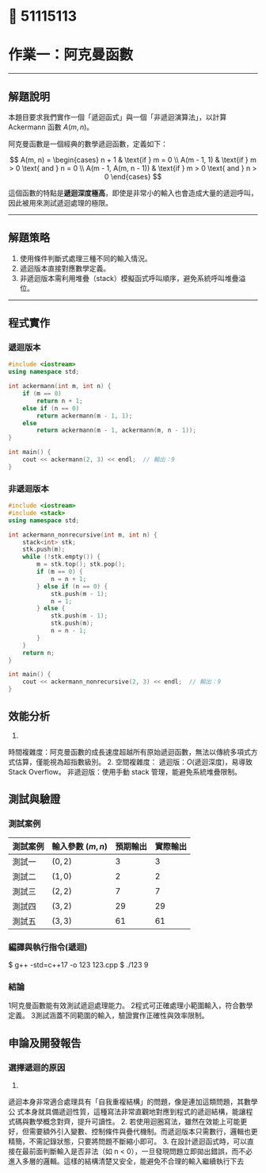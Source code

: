 # 📘 51115113

# 作業一：阿克曼函數

---

## 解題說明

本題目要求我們實作一個「遞迴函式」與一個「非遞迴演算法」，以計算 Ackermann 函數 $A(m, n)$。

阿克曼函數是一個經典的數學遞迴函數，定義如下：

$$
A(m, n) =
\begin{cases}
n + 1 & \text{if } m = 0 \\
A(m - 1, 1) & \text{if } m > 0 \text{ and } n = 0 \\
A(m - 1, A(m, n - 1)) & \text{if } m > 0 \text{ and } n > 0
\end{cases}
$$

這個函數的特點是**遞迴深度極高**，即使是非常小的輸入也會造成大量的遞迴呼叫，因此被用來測試遞迴處理的極限。

---

## 解題策略

1. 使用條件判斷式處理三種不同的輸入情況。
2. 遞迴版本直接對應數學定義。
3. 非遞迴版本需利用堆疊（stack）模擬函式呼叫順序，避免系統呼叫堆疊溢位。

---

## 程式實作

### 遞迴版本

```cpp
#include <iostream>
using namespace std;

int ackermann(int m, int n) {
    if (m == 0)
        return n + 1;
    else if (n == 0)
        return ackermann(m - 1, 1);
    else
        return ackermann(m - 1, ackermann(m, n - 1));
}

int main() {
    cout << ackermann(2, 3) << endl;  // 輸出：9
}
```
### 非遞迴版本

```cpp
#include <iostream>
#include <stack>
using namespace std;

int ackermann_nonrecursive(int m, int n) {
    stack<int> stk;
    stk.push(m);
    while (!stk.empty()) {
        m = stk.top(); stk.pop();
        if (m == 0) {
            n = n + 1;
        } else if (n == 0) {
            stk.push(m - 1);
            n = 1;
        } else {
            stk.push(m - 1);
            stk.push(m);
            n = n - 1;
        }
    }
    return n;
}

int main() {
    cout << ackermann_nonrecursive(2, 3) << endl;  // 輸出：9
}
```
## 效能分析
1.
時間複雜度：阿克曼函數的成長速度超越所有原始遞迴函數，無法以傳統多項式方式估算，僅能視為超指數級別。
2.
空間複雜度：
遞迴版：$O(\text{遞迴深度})$，易導致 Stack Overflow。
非遞迴版：使用手動 stack 管理，能避免系統堆疊限制。

## 測試與驗證

### 測試案例

| 測試案例 | 輸入參數 $(m, n)$ | 預期輸出 | 實際輸出 |
|----------|--------------|----------|----------|
| 測試一   | $(0, 2)$     | 3        | 3        |
| 測試二   | $(1, 0)$     | 2        | 2        |
| 測試三   | $(2, 2)$     | 7        | 7        |
| 測試四   | $(3, 2)$     | 29       | 29       |
| 測試五   | $(3, 3)$     | 61       | 61       |

### 編譯與執行指令(遞迴)

$ g++ -std=c++17 -o 123 123.cpp
$ ./123
9

### 結論

1阿克曼函數能有效測試遞迴處理能力。
2程式可正確處理小範圍輸入，符合數學定義。
3測試涵蓋不同範圍的輸入，驗證實作正確性與效率限制。

## 申論及開發報告

### 選擇遞迴的原因

1.
遞迴本身非常適合處理具有「自我重複結構」的問題，像是連加這類問題，其數學公 式本身就具備遞迴性質，這種寫法非常直觀地對應到程式的遞迴結構，能讓程式碼與數學概念對齊，提升可讀性。
2.
若使用迴圈寫法，雖然在效能上可能更好，但需要額外引入變數、控制條件與疊代機制。而遞迴版本只需數行，邏輯也更精簡，不需記錄狀態，只要將問題不斷縮小即可。
3.
在設計遞迴函式時，可以直接在最前面判斷輸入是否非法（如 n < 0），一旦發現問題立即拋出錯誤，而不必進入多層的邏輯。這樣的結構清楚又安全，能避免不合理的輸入繼續執行下去


